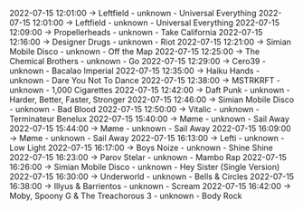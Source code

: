 2022-07-15 12:01:00 -> Leftfield - unknown - Universal Everything
2022-07-15 12:01:00 -> Leftfield - unknown - Universal Everything
2022-07-15 12:09:00 -> Propellerheads - unknown - Take California
2022-07-15 12:16:00 -> Designer Drugs - unknown - Riot
2022-07-15 12:21:00 -> Simian Mobile Disco - unknown - Off the Map
2022-07-15 12:25:00 -> The Chemical Brothers - unknown - Go
2022-07-15 12:29:00 -> Cero39 - unknown - Bacalao Imperial
2022-07-15 12:35:00 -> Haiku Hands - unknown - Dare You Not To Dance
2022-07-15 12:38:00 -> MSTRKRFT - unknown - 1,000 Cigarettes
2022-07-15 12:42:00 -> Daft Punk - unknown - Harder, Better, Faster, Stronger
2022-07-15 12:46:00 -> Simian Mobile Disco - unknown - Bad Blood
2022-07-15 12:50:00 -> Vitalic - unknown - Terminateur Benelux
2022-07-15 15:40:00 -> Møme - unknown - Sail Away
2022-07-15 15:44:00 -> Møme - unknown - Sail Away
2022-07-15 16:09:00 -> Møme - unknown - Sail Away
2022-07-15 16:13:00 -> Lefti - unknown - Low Light
2022-07-15 16:17:00 -> Boys Noize - unknown - Shine Shine
2022-07-15 16:23:00 -> Parov Stelar - unknown - Mambo Rap
2022-07-15 16:26:00 -> Simian Mobile Disco - unknown - Hey Sister (Single Version)
2022-07-15 16:30:00 -> Underworld - unknown - Bells & Circles
2022-07-15 16:38:00 -> Illyus & Barrientos - unknown - Scream
2022-07-15 16:42:00 -> Moby, Spoony G & The Treachorous 3 - unknown - Body Rock
